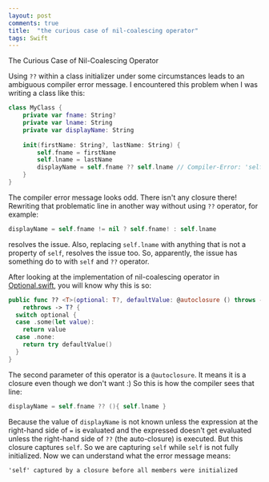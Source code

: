 ```yaml
---
layout: post
comments: true
title:  "the curious case of nil-coalescing operator"
tags: Swift
---
```

The Curious Case of Nil-Coalescing Operator

Using `??` within a class initializer under some circumstances leads to an ambiguous compiler error message. I encountered this problem when I was writing a class like this:
``` swift
class MyClass {
    private var fname: String?
    private var lname: String
    private var displayName: String
    
    init(firstName: String?, lastName: String) {
        self.fname = firstName
        self.lname = lastName
        displayName = self.fname ?? self.lname // Compiler-Error: 'self' captured by a closure before all members were initialized
    }
}
```

The compiler error message looks odd. There isn't any closure there!
Rewriting that problematic line in another way without using `??` operator, for example:
``` swift
displayName = self.fname != nil ? self.fname! : self.lname
```
resolves the issue. Also, replacing `self.lname` with anything that is not a property of `self`, resolves the issue too. So, apparently, the issue has something do to with `self` and `??` operator.

After looking at the implementation of nil-coalescing operator in [Optional.swift](https://github.com/apple/swift/blob/master/stdlib/public/core/Optional.swift#L656), you will know why this is so:

``` swift
public func ?? <T>(optional: T?, defaultValue: @autoclosure () throws -> T?)
    rethrows -> T? {
  switch optional {
  case .some(let value):
    return value
  case .none:
    return try defaultValue()
  }
}
```

The second parameter of this operator is a `@autoclosure`. It means it is a closure even though we don't want :)
So this is how the compiler sees that line:
``` swift
displayName = self.fname ?? (){ self.lname }
```
Because the value of `displayName` is not known unless the expression at the right-hand side of `=` is evaluated and the expressed doesn't get evaluated unless the right-hand side of `??` (the auto-closure) is executed. But this closure captures `self`. So we are capturing `self` while `self` is not fully initialized. Now we can understand what the error message means:

```
'self' captured by a closure before all members were initialized
```
